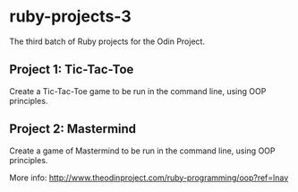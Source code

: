 # ruby-projects-3
The third batch of Ruby projects for the Odin Project.

## Project 1: Tic-Tac-Toe
Create a Tic-Tac-Toe game to be run in the command line, using OOP principles.

## Project 2: Mastermind
Create a game of Mastermind to be run in the command line, using OOP principles.

More info: http://www.theodinproject.com/ruby-programming/oop?ref=lnav
